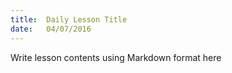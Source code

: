 ```yaml
---
title:  Daily Lesson Title
date:   04/07/2016
---
```


Write lesson contents using Markdown format here
